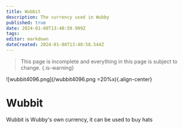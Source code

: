 ```yaml
---
title: Wubbit
description: The currency used in Wubby
published: true
date: 2024-01-08T13:40:59.999Z
tags: 
editor: markdown
dateCreated: 2024-01-08T13:40:58.544Z
---
```


> This page is incomplete and everything in this page is subject to change.
{.is-warning}

![wubbit4096.png](/wubbit4096.png =20%x){.align-center}
# Wubbit

Wubbit is Wubby's own currency, it can be used to buy hats